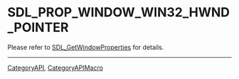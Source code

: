 # SDL_PROP_WINDOW_WIN32_HWND_POINTER

Please refer to [SDL_GetWindowProperties](SDL_GetWindowProperties) for details.

----
[CategoryAPI](CategoryAPI), [CategoryAPIMacro](CategoryAPIMacro)


